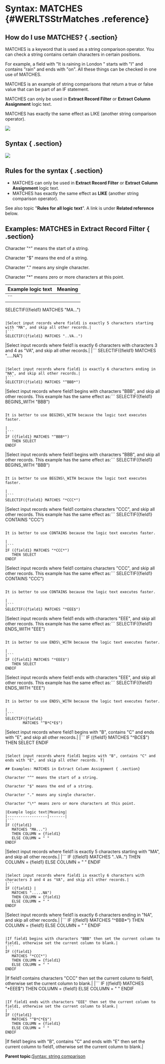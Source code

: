 # Syntax: MATCHES {#WERLTSStrMatches .reference}

## How do I use MATCHES? { .section}

MATCHES is a keyword that is used as a string comparison operator. You can check a string contains certain characters in certain positions.

For example, a field with "It is raining in London " starts with "I" and contains "rain" and ends with "on". All these things can be checked in one use of MATCHES.

MATCHES is an example of string comparisons that return a true or false value that can be part of an IF statement.

MATCHES can only be used in **Extract Record Filter** or **Extract Column Assignment** logic text.

MATCHES has exactly the same effect as LIKE \(another string comparison operator\).

![](images/LTZZ_Syntax_legend.gif)

## Syntax { .section}

![](images/LTSStr_MATCHES_01.gif)

## Rules for the syntax { .section}

-   MATCHES can only be used in **Extract Record Filter** or **Extract Column Assignment** logic text.
-   MATCHES has exactly the same effect as **LIKE** \(another string comparison operator\).

See also topic "**Rules for all logic text**". A link is under **Related reference** below.

## Examples: MATCHES in Extract Record Filter { .section}

Character "^" means the start of a string.

Character "$" means the end of a string.

Character "." means any single character.

Character "\*" means zero or more characters at this point.

|Example logic text|Meaning|
|------------------|-------|
|```
SELECTIF({field1} MATCHES "MA...")
```

|Select input records where field1 is exactly 5 characters starting with "MA", and skip all other records.|
|```
SELECTIF({field1} MATCHES "..VA..")
```

|Select input records where field1 is exactly 6 characters with characters 3 and 4 as "VA", and skip all other records.|
|```
SELECTIF({field1} MATCHES ".....NA")
```

|Select input records where field1 is exactly 6 characters ending in "NA", and skip all other records.|
|```
SELECTIF({field1} MATCHES "^BBB*")
```

|Select input records where field1 begins with characters "BBB", and skip all other records. This example has the same effect as:```
SELECTIF({field1} BEGINS_WITH "BBB")
```

It is better to use BEGINS\_WITH because the logic text executes faster.

|
|```
IF ({field1} MATCHES "^BBB*")
   THEN SELECT
ENDIF
```

|Select input records where field1 begins with characters "BBB", and skip all other records. This example has the same effect as:```
SELECTIF({field1} BEGINS_WITH "BBB")
```

It is better to use BEGINS\_WITH because the logic text executes faster.

|
|```
SELECTIF({field1} MATCHES "*CCC*")
```

|Select input records where field1 contains characters "CCC", and skip all other records. This example has the same effect as:```
SELECTIF({field1} CONTAINS "CCC")
```

It is better to use CONTAINS because the logic text executes faster.

|
|```
IF ({field1} MATCHES "*CCC*")
   THEN SELECT
ENDIF
```

|Select input records where field1 contains characters "CCC", and skip all other records. This example has the same effect as:```
SELECTIF({field1} CONTAINS "CCC")
```

It is better to use CONTAINS because the logic text executes faster.

|
|```
SELECTIF({field1} MATCHES "*EEE$")
```

|Select input records where field1 ends with characters "EEE", and skip all other records. This example has the same effect as:```
SELECTIF({field1} ENDS_WITH "EEE")
```

It is better to use ENDS\_WITH because the logic text executes faster.

|
|```
IF ({field1} MATCHES "*EEE$")
   THEN SELECT
ENDIF
```

|Select input records where field1 ends with characters "EEE", and skip all other records. This example has the same effect as:```
SELECTIF({field1} ENDS_WITH "EEE")
```

It is better to use ENDS\_WITH because the logic text executes faster.

|
|```
SELECTIF({field1} 
        MATCHES "^B*C*E$")
```

|Select input records where field1 begins with "B", contains "C" and ends with "E", and skip all other records.|
|```
IF ({field1} 
   MATCHES "^B*C*E$")
   THEN SELECT
ENDIF
```

|Select input records where field1 begins with "B", contains "C" and ends with "E", and skip all other records. T|

## Examples: MATCHES in Extract Column Assignment { .section}

Character "^" means the start of a string.

Character "$" means the end of a string.

Character "." means any single character.

Character "\*" means zero or more characters at this point.

|Example logic text|Meaning|
|------------------|-------|
|```
IF ({field1} 
   MATCHES "MA...")
   THEN COLUMN = {field1}
   ELSE COLUMN = " "
ENDIF
```

|Select input records where field1 is exactly 5 characters starting with "MA", and skip all other records.|
|```
IF ({field1} 
   MATCHES "..VA..")
   THEN COLUMN = {field1}
   ELSE COLUMN = " "
ENDIF
```

|Select input records where field1 is exactly 6 characters with characters 3 and 4 as "VA", and skip all other records.|
|```
IF ({field1} |
   MATCHES ".....NA")
   THEN COLUMN = {field1}
   ELSE COLUMN = " "
ENDIF
```

|Select input records where field1 is exactly 6 characters ending in "NA", and skip all other records.|
|```
IF ({field1} 
   MATCHES "^BBB*")
   THEN COLUMN = {field1}
   ELSE COLUMN = " "
ENDIF
```

|If field1 begins with characters "BBB" then set the current column to field1, otherwise set the current column to blank.|
|```
IF ({field1} 
   MATCHES "*CCC*")
   THEN COLUMN = {field1}
   ELSE COLUMN = " "
ENDIF
```

|If field1 contains characters "CCC" then set the current column to field1, otherwise set the current column to blank.|
|```
IF ({field1} 
   MATCHES "*EEE$")
   THEN COLUMN = {field1}
   ELSE COLUMN = " "
ENDIF
```

|If field1 ends with characters "EEE" then set the current column to field1, otherwise set the current column to blank.|
|```
IF ({field1} 
   MATCHES "^B*C*E$")
   THEN COLUMN = {field1}
   ELSE COLUMN = " "
ENDIF
```

|If field1 begins with "B", contains "C" and ends with "E" then set the current column to field1, otherwise set the current column to blank.|

**Parent topic:**[Syntax: string comparison](../html/WERLTSStrAAStrComp.md)

